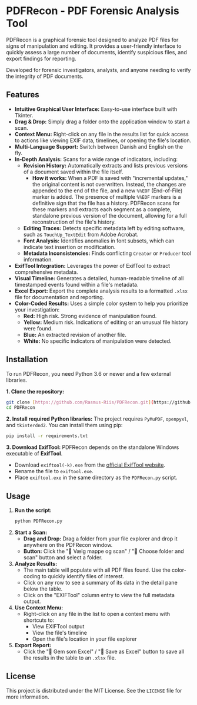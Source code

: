 # PDFRecon - PDF Forensic Analysis Tool

PDFRecon is a graphical forensic tool designed to analyze PDF files for signs of manipulation and editing. It provides a user-friendly interface to quickly assess a large number of documents, identify suspicious files, and export findings for reporting.

Developed for forensic investigators, analysts, and anyone needing to verify the integrity of PDF documents.

## Features

* **Intuitive Graphical User Interface:** Easy-to-use interface built with Tkinter.
* **Drag & Drop:** Simply drag a folder onto the application window to start a scan.
* **Context Menu:** Right-click on any file in the results list for quick access to actions like viewing EXIF data, timelines, or opening the file's location.
* **Multi-Language Support:** Switch between Danish and English on the fly.
* **In-Depth Analysis:** Scans for a wide range of indicators, including:
    * **Revision History:** Automatically extracts and lists previous versions of a document saved within the file itself.
        * **How it works:** When a PDF is saved with "incremental updates," the original content is not overwritten. Instead, the changes are appended to the end of the file, and a new `%%EOF` (End-of-File) marker is added. The presence of multiple `%%EOF` markers is a definitive sign that the file has a history. PDFRecon scans for these markers and extracts each segment as a complete, standalone previous version of the document, allowing for a full reconstruction of the file's history.
    * **Editing Traces:** Detects specific metadata left by editing software, such as `TouchUp_TextEdit` from Adobe Acrobat.
    * **Font Analysis:** Identifies anomalies in font subsets, which can indicate text insertion or modification.
    * **Metadata Inconsistencies:** Finds conflicting `Creator` or `Producer` tool information.
* **ExifTool Integration:** Leverages the power of ExifTool to extract comprehensive metadata.
* **Visual Timeline:** Generates a detailed, human-readable timeline of all timestamped events found within a file's metadata.
* **Excel Export:** Export the complete analysis results to a formatted `.xlsx` file for documentation and reporting.
* **Color-Coded Results:** Uses a simple color system to help you prioritize your investigation:
    * **Red:** High risk. Strong evidence of manipulation found.
    * **Yellow:** Medium risk. Indications of editing or an unusual file history were found.
    * **Blue:** An extracted revision of another file.
    * **White:** No specific indicators of manipulation were detected.

## Installation

To run PDFRecon, you need Python 3.6 or newer and a few external libraries.

**1. Clone the repository:**
```bash
git clone [https://github.com/Rasmus-Riis/PDFRecon.git](https://github.com/Rasmus-Riis/PDFRecon.git)
cd PDFRecon
```

**2. Install required Python libraries:**
The project requires `PyMuPDF`, `openpyxl`, and `tkinterdnd2`. You can install them using pip:
```bash
pip install -r requirements.txt
```

**3. Download ExifTool:**
PDFRecon depends on the standalone Windows executable of **ExifTool**.

* Download `exiftool(-k).exe` from the [official ExifTool website](https://exiftool.org/).
* Rename the file to `exiftool.exe`.
* Place `exiftool.exe` in the same directory as the `PDFRecon.py` script.

## Usage

1.  **Run the script:**
    ```bash
    python PDFRecon.py
    ```
2.  **Start a Scan:**
    * **Drag and Drop:** Drag a folder from your file explorer and drop it anywhere on the PDFRecon window.
    * **Button:** Click the "📁 Vælg mappe og scan" / "📁 Choose folder and scan" button and select a folder.
3.  **Analyze Results:**
    * The main table will populate with all PDF files found. Use the color-coding to quickly identify files of interest.
    * Click on any row to see a summary of its data in the detail pane below the table.
    * Click on the "EXIFTool" column entry to view the full metadata output.
4.  **Use Context Menu:**
    * Right-click on any file in the list to open a context menu with shortcuts to:
        * View EXIFTool output
        * View the file's timeline
        * Open the file's location in your file explorer
5.  **Export Report:**
    * Click the "💾 Gem som Excel" / "💾 Save as Excel" button to save all the results in the table to an `.xlsx` file.

## License

This project is distributed under the MIT License. See the `LICENSE` file for more information.
